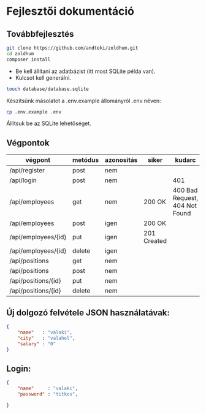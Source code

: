 # Fejlesztői dokumentáció

## Továbbfejlesztés

```bash
git clone https://github.com/andteki/zoldhum.git
cd zoldhum
composer install
```

* Be kell állítani az adatbázist (itt most SQLite példa van).
* Kulcsot kell generálni.

```bash
touch database/database.sqlite
```

Készítsünk másolatot a .env.example állományról .env néven:

```bash
cp .env.example .env
```

Állítsuk be az SQLite lehetőséget.

## Végpontok

|  végpont       | metódus | azonosítás | siker       | kudarc |
|----------------|---------|------------|-------------|--------|
| /api/register      | post    | nem        |             |        |
| /api/login         | post    | nem        |             | 401    |
| /api/employees | get     | nem        | 200 OK      | 400 Bad Request, 404 Not Found |
| /api/employees | post    | igen       | 200 OK      |
| /api/employees/{id} | put     | igen       | 201 Created |
| /api/employees/{id} | delete  | igen       |             |        |
| /api/positions | get     | nem        |             |        |
| /api/positions | post    | nem        |             |        |
| /api/positions/{id} | put     | nem        |             |        |
| /api/positions/{id} | delete  | nem        |             |        |


## Új dolgozó felvétele JSON használatávak:

```json
{
    "name"   : "valaki",
    "city"   : "valahol",
    "salary" : "0"
}
```

## Login:

```json
{
    "name"     : "valaki",
    "password" : "titkos",

}
```